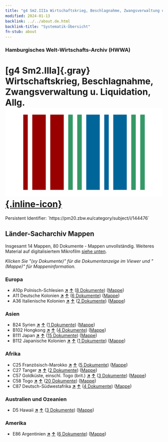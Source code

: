 ```yaml
---
title: "g4 Sm2.IIIa Wirtschaftskrieg, Beschlagnahme, Zwangsverwaltung u. Liquidation, Allg."
modified: 2024-01-13
backlink: ../../about.de.html
backlink-title: "Systematik-Übersicht"
fn-stub: about
---
```


### Hamburgisches Welt-Wirtschafts-Archiv (HWWA)

# [g4 Sm2.IIIa]{.gray}&#8201; Wirtschaftskrieg, Beschlagnahme, Zwangsverwaltung u. Liquidation, Allg. &#160; [![Wikidata](/images/Wikidata-logo.svg "Wikidata"){.inline-icon}](http://www.wikidata.org/entity/Q104699993)

<div class="hint">Persistent Identifier: `https://pm20.zbw.eu/category/subject/i/144476`</div>







## Länder-Sacharchiv Mappen






Insgesamt 14 Mappen, 80 Dokumente - Mappen unvollständig. Weiteres Material auf digitalisiertem Mikrofilm [siehe unten](#filmsections).

_Klicken Sie "(xy Dokumente)" für die Dokumentanzeige im Viewer und "(Mappe)" für Mappeninformation._




### Europa

- A10p Polnisch-Schlesien [**&nearr;**](../../../geo/i/140951/about.de.html "Polnisch-Schlesien (alle Mappen)") [**&uarr;**](../../../geo/about.de.html#A10p "Ländersystematik") (<a href="https://pm20.zbw.eu/iiifview/folder/sh/140951,144476" title="über: Polnisch-Schlesien : Wirtschaftskrieg, Beschlagnahme, Zwangsverwaltung u. Liquidation, Allg." target="_blank">8 Dokumente</a>) ([Mappe](../../../../folder/sh/1409xx/140951/1444xx/144476/about.de.html))
- A11 Deutsche Kolonien [**&nearr;**](../../../geo/i/140960/about.de.html "Deutsche Kolonien (alle Mappen)") [**&uarr;**](../../../geo/about.de.html#A11 "Ländersystematik") (<a href="https://pm20.zbw.eu/iiifview/folder/sh/140960,144476" title="über: Deutsche Kolonien : Wirtschaftskrieg, Beschlagnahme, Zwangsverwaltung u. Liquidation, Allg." target="_blank">6 Dokumente</a>) ([Mappe](../../../../folder/sh/1409xx/140960/1444xx/144476/about.de.html))
- A36 Italienische Kolonien [**&nearr;**](../../../geo/i/141012/about.de.html "Italienische Kolonien (alle Mappen)") [**&uarr;**](../../../geo/about.de.html#A36 "Ländersystematik") (<a href="https://pm20.zbw.eu/iiifview/folder/sh/141012,144476" title="über: Italienische Kolonien : Wirtschaftskrieg, Beschlagnahme, Zwangsverwaltung u. Liquidation, Allg." target="_blank">2 Dokumente</a>) ([Mappe](../../../../folder/sh/1410xx/141012/1444xx/144476/about.de.html))

### Asien

- B24 Syrien [**&nearr;**](../../../geo/i/141114/about.de.html "Syrien (alle Mappen)") [**&uarr;**](../../../geo/about.de.html#B24 "Ländersystematik") (<a href="https://pm20.zbw.eu/iiifview/folder/sh/141114,144476" title="über: Syrien : Wirtschaftskrieg, Beschlagnahme, Zwangsverwaltung u. Liquidation, Allg." target="_blank">1 Dokumente</a>) ([Mappe](../../../../folder/sh/1411xx/141114/1444xx/144476/about.de.html))
- B102 Hongkong [**&nearr;**](../../../geo/i/141268/about.de.html "Hongkong (alle Mappen)") [**&uarr;**](../../../geo/about.de.html#B102 "Ländersystematik") (<a href="https://pm20.zbw.eu/iiifview/folder/sh/141268,144476" title="über: Hongkong : Wirtschaftskrieg, Beschlagnahme, Zwangsverwaltung u. Liquidation, Allg." target="_blank">4 Dokumente</a>) ([Mappe](../../../../folder/sh/1412xx/141268/1444xx/144476/about.de.html))
- B111 Japan [**&nearr;**](../../../geo/i/141272/about.de.html "Japan (alle Mappen)") [**&uarr;**](../../../geo/about.de.html#B111 "Ländersystematik") (<a href="https://pm20.zbw.eu/iiifview/folder/sh/141272,144476" title="über: Japan : Wirtschaftskrieg, Beschlagnahme, Zwangsverwaltung u. Liquidation, Allg." target="_blank">15 Dokumente</a>) ([Mappe](../../../../folder/sh/1412xx/141272/1444xx/144476/about.de.html))
- B112 Japanische Kolonien [**&nearr;**](../../../geo/i/141273/about.de.html "Japanische Kolonien (alle Mappen)") [**&uarr;**](../../../geo/about.de.html#B112 "Ländersystematik") (<a href="https://pm20.zbw.eu/iiifview/folder/sh/141273,144476" title="über: Japanische Kolonien : Wirtschaftskrieg, Beschlagnahme, Zwangsverwaltung u. Liquidation, Allg." target="_blank">1 Dokumente</a>) ([Mappe](../../../../folder/sh/1412xx/141273/1444xx/144476/about.de.html))

### Afrika

- C25 Französisch-Marokko [**&nearr;**](../../../geo/i/141358/about.de.html "Französisch-Marokko (alle Mappen)") [**&uarr;**](../../../geo/about.de.html#C25 "Ländersystematik") (<a href="https://pm20.zbw.eu/iiifview/folder/sh/141358,144476" title="über: Französisch-Marokko : Wirtschaftskrieg, Beschlagnahme, Zwangsverwaltung u. Liquidation, Allg." target="_blank">5 Dokumente</a>) ([Mappe](../../../../folder/sh/1413xx/141358/1444xx/144476/about.de.html))
- C27 Tanger [**&nearr;**](../../../geo/i/141360/about.de.html "Tanger (alle Mappen)") [**&uarr;**](../../../geo/about.de.html#C27 "Ländersystematik") (<a href="https://pm20.zbw.eu/iiifview/folder/sh/141360,144476" title="über: Tanger : Wirtschaftskrieg, Beschlagnahme, Zwangsverwaltung u. Liquidation, Allg." target="_blank">2 Dokumente</a>) ([Mappe](../../../../folder/sh/1413xx/141360/1444xx/144476/about.de.html))
- C57 Goldküste, einschl. Togo (brit.) [**&nearr;**](../../../geo/i/141406/about.de.html "Goldküste, einschl. Togo (brit.) (alle Mappen)") [**&uarr;**](../../../geo/about.de.html#C57 "Ländersystematik") (<a href="https://pm20.zbw.eu/iiifview/folder/sh/141406,144476" title="über: Goldküste, einschl. Togo (brit.) : Wirtschaftskrieg, Beschlagnahme, Zwangsverwaltung u. Liquidation, Allg." target="_blank">3 Dokumente</a>) ([Mappe](../../../../folder/sh/1414xx/141406/1444xx/144476/about.de.html))
- C58 Togo [**&nearr;**](../../../geo/i/141408/about.de.html "Togo (alle Mappen)") [**&uarr;**](../../../geo/about.de.html#C58 "Ländersystematik") (<a href="https://pm20.zbw.eu/iiifview/folder/sh/141408,144476" title="über: Togo : Wirtschaftskrieg, Beschlagnahme, Zwangsverwaltung u. Liquidation, Allg." target="_blank">20 Dokumente</a>) ([Mappe](../../../../folder/sh/1414xx/141408/1444xx/144476/about.de.html))
- C87 Deutsch-Südwestafrika [**&nearr;**](../../../geo/i/141450/about.de.html "Deutsch-Südwestafrika (alle Mappen)") [**&uarr;**](../../../geo/about.de.html#C87 "Ländersystematik") (<a href="https://pm20.zbw.eu/iiifview/folder/sh/141450,144476" title="über: Deutsch-Südwestafrika : Wirtschaftskrieg, Beschlagnahme, Zwangsverwaltung u. Liquidation, Allg." target="_blank">4 Dokumente</a>) ([Mappe](../../../../folder/sh/1414xx/141450/1444xx/144476/about.de.html))

### Australien und Ozeanien

- D5 Hawaii [**&nearr;**](../../../geo/i/141595/about.de.html "Hawaii (alle Mappen)") [**&uarr;**](../../../geo/about.de.html#D5 "Ländersystematik") (<a href="https://pm20.zbw.eu/iiifview/folder/sh/141595,144476" title="über: Hawaii : Wirtschaftskrieg, Beschlagnahme, Zwangsverwaltung u. Liquidation, Allg." target="_blank">3 Dokumente</a>) ([Mappe](../../../../folder/sh/1415xx/141595/1444xx/144476/about.de.html))

### Amerika

- E86 Argentinien [**&nearr;**](../../../geo/i/141692/about.de.html "Argentinien (alle Mappen)") [**&uarr;**](../../../geo/about.de.html#E86 "Ländersystematik") (<a href="https://pm20.zbw.eu/iiifview/folder/sh/141692,144476" title="über: Argentinien : Wirtschaftskrieg, Beschlagnahme, Zwangsverwaltung u. Liquidation, Allg." target="_blank">6 Dokumente</a>) ([Mappe](../../../../folder/sh/1416xx/141692/1444xx/144476/about.de.html))



<a id="filmsections" />













